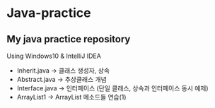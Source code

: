 # Java-practice
## My java practice repository
Using Windows10 & IntelliJ IDEA
+ Inherit.java -> 클래스 생성자, 상속
+ Abstract.java -> 추상클래스 개념
+ Interface.java -> 인터페이스 (단일 클래스, 상속과 인터페이스 동시 예제)
+ ArrayList1 -> ArrayList 메소드들 연습(1)

